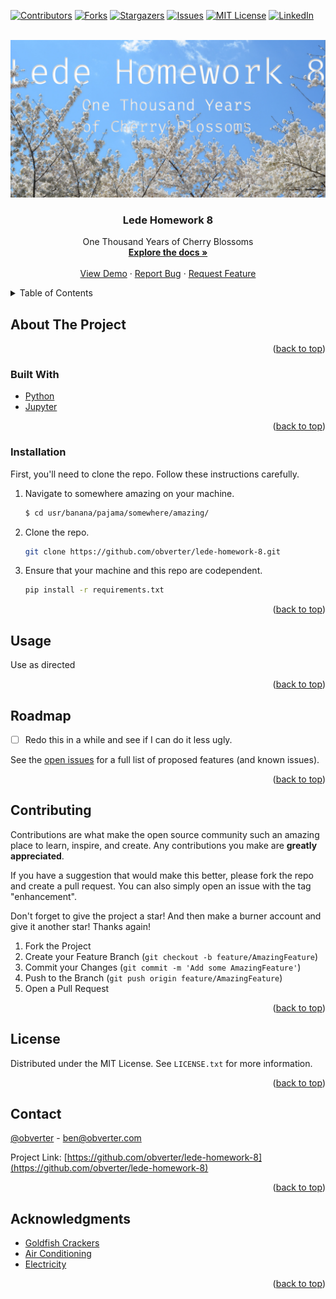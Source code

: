 <div id="top"></div>
<!--
*** Thanks for checking out the Best-README-Template. If you have a suggestion
*** that would make this better, please fork the repo and create a pull request
*** or simply open an issue with the tag "enhancement".
*** Don't forget to give the project a star!
*** Thanks again! Now go create something AMAZING! :D
-->



<!-- PROJECT SHIELDS -->
<!--
*** I'm using markdown "reference style" links for readability.
*** Reference links are enclosed in brackets [ ] instead of parentheses ( ).
*** See the bottom of this document for the declaration of the reference variables
*** for contributors-url, forks-url, etc. This is an optional, concise syntax you may use.
*** https://www.markdownguide.org/basic-syntax/#reference-style-links
-->
[![Contributors][contributors-shield]][contributors-url]
[![Forks][forks-shield]][forks-url]
[![Stargazers][stars-shield]][stars-url]
[![Issues][issues-shield]][issues-url]
[![MIT License][license-shield]][license-url]
[![LinkedIn][linkedin-shield]][linkedin-url]



<!-- PROJECT LOGO -->
<br />
<div align="center">
  <a href="https://github.com/obverter/lede-homework-8">
    <img src="images/banner.png">
  </a>

<h3 align="center">Lede Homework 8</h3>

  <p align="center">
    One Thousand Years of Cherry Blossoms
    <br />
    <a href="https://github.com/obverter/lede-homework-8"><strong>Explore the docs »</strong></a>
    <br />
    <br />
    <a href="https://github.com/obverter/lede-homework-8">View Demo</a>
    ·
    <a href="https://github.com/obverter/lede-homework-8/issues">Report Bug</a>
    ·
    <a href="https://github.com/obverter/lede-homework-8/issues">Request Feature</a>
  </p>
</div>



<!-- TABLE OF CONTENTS -->
<details>
  <summary>Table of Contents</summary>
  <ol>
    <li>
      <a href="#about-the-project">About The Project</a>
      <ul>
        <li><a href="#built-with">Built With</a></li>
      </ul>
    </li>
    <li>
      <a href="#getting-started">Getting Started</a>
      <ul>
        <li><a href="#prerequisites">Prerequisites</a></li>
        <li><a href="#installation">Installation</a></li>
      </ul>
    </li>
    <li><a href="#usage">Usage</a></li>
    <li><a href="#roadmap">Roadmap</a></li>
    <li><a href="#contributing">Contributing</a></li>
    <li><a href="#license">License</a></li>
    <li><a href="#contact">Contact</a></li>
    <li><a href="#acknowledgments">Acknowledgments</a></li>
  </ol>
</details>



<!-- ABOUT THE PROJECT -->
## About The Project
<!--
[![Product Name Screen Shot][product-screenshot]](https://example.com) -->

<!-- Here's a blank template to get started: To avoid retyping too much info. Do a search and replace with your text editor for the following: `obverter`, `lede-homework-8`, `obverter`, `BenTylerElliott`, `obverter.com`, `ben`, `Lede Homework 8`, `One Thousand Years of Cherry Blossoms` -->

<p align="right">(<a href="#top">back to top</a>)</p>



### Built With

<!-- * [Next.js](https://nextjs.org/)
* [React.js](https://reactjs.org/)
* [Vue.js](https://vuejs.org/)
* [Angular](https://angular.io/)
* [Svelte](https://svelte.dev/)
* [Laravel](https://laravel.com)
* [Bootstrap](https://getbootstrap.com)
* [JQuery](https://jquery.com) -->
* [Python](https://python.org)
* [Jupyter](https://jupyter.org)

<p align="right">(<a href="#top">back to top</a>)</p>



<!-- GETTING STARTED -->
<!-- ## Getting Started

This is an example of how you may give instructions on setting up your project locally.
To get a local copy up and running follow these simple example steps. -->
### Installation

First, you'll need to clone the repo. Follow these instructions carefully.
<!-- 1. Get a free API Key at [https://example.com](https://example.com) -->
1. Navigate to somewhere amazing on your machine.
    ```sh
    $ cd usr/banana/pajama/somewhere/amazing/
    ```
2. Clone the repo.
   ```sh
   git clone https://github.com/obverter/lede-homework-8.git
   ```
3. Ensure that your machine and this repo are codependent.
   ```sh
   pip install -r requirements.txt
   ```
<!-- 4. Enter your API in `config.js`
   ```js
   const API_KEY = 'ENTER YOUR API';
   ```-->

<!-- ### Prerequisites

First, you'll need to make sure that your machine and this repo are codependent.
* pip
  ```sh
  pip install -r requirements.txt
  ``` -->


<p align="right">(<a href="#top">back to top</a>)</p>



<!-- USAGE EXAMPLES -->
## Usage

Use as directed

<!-- Use this space to show useful examples of how a project can be used. Additional screenshots, code examples and demos work well in this space. You may also link to more resources. -->

<!-- _For more examples, please refer to the [Documentation](https://example.com)_ -->

<p align="right">(<a href="#top">back to top</a>)</p>



<!-- ROADMAP -->
## Roadmap

- [ ] Redo this in a while and see if I can do it less ugly.


See the [open issues](https://github.com/obverter/lede-homework-8/issues) for a full list of proposed features (and known issues).

<p align="right">(<a href="#top">back to top</a>)</p>



<!-- CONTRIBUTING -->
## Contributing

Contributions are what make the open source community such an amazing place to learn, inspire, and create. Any contributions you make are **greatly appreciated**.

If you have a suggestion that would make this better, please fork the repo and create a pull request. You can also simply open an issue with the tag "enhancement".

Don't forget to give the project a star! And then make a burner account and give it another star! Thanks again!

1. Fork the Project
2. Create your Feature Branch (`git checkout -b feature/AmazingFeature`)
3. Commit your Changes (`git commit -m 'Add some AmazingFeature'`)
4. Push to the Branch (`git push origin feature/AmazingFeature`)
5. Open a Pull Request

<p align="right">(<a href="#top">back to top</a>)</p>



<!-- LICENSE -->
## License

Distributed under the MIT License. See `LICENSE.txt` for more information.

<p align="right">(<a href="#top">back to top</a>)</p>



<!-- CONTACT -->
## Contact

[@obverter](https://twitter.com/obverter) - ben@obverter.com

Project Link: [https://github.com/obverter/lede-homework-8](https://github.com/obverter/lede-homework-8)

<p align="right">(<a href="#top">back to top</a>)</p>



<!-- ACKNOWLEDGMENTS -->
## Acknowledgments

* [Goldfish Crackers](https://en.wikipedia.org/wiki/Goldfish_(cracker))
* [Air Conditioning](https://en.wikipedia.org/wiki/Air_conditioning)
* [Electricity](https://en.wikipedia.org/wiki/Electricity)

<p align="right">(<a href="#top">back to top</a>)</p>



<!-- MARKDOWN LINKS & IMAGES -->
<!-- https://www.markdownguide.org/basic-syntax/#reference-style-links -->
[contributors-shield]: https://img.shields.io/github/contributors/obverter/lede-homework-8.svg?style=for-the-badge
[contributors-url]: https://github.com/obverter/lede-homework-8/graphs/contributors
[forks-shield]: https://img.shields.io/github/forks/obverter/lede-homework-8.svg?style=for-the-badge
[forks-url]: https://github.com/obverter/lede-homework-8/network/members
[stars-shield]: https://img.shields.io/github/stars/obverter/lede-homework-8.svg?style=for-the-badge
[stars-url]: https://github.com/obverter/lede-homework-8/stargazers
[issues-shield]: https://img.shields.io/github/issues/obverter/lede-homework-8.svg?style=for-the-badge
[issues-url]: https://github.com/obverter/lede-homework-8/issues
[license-shield]: https://img.shields.io/github/license/obverter/lede-homework-8.svg?style=for-the-badge
[license-url]: https://github.com/obverter/lede-homework-8/blob/master/LICENSE.txt
[linkedin-shield]: https://img.shields.io/badge/-LinkedIn-black.svg?style=for-the-badge&logo=linkedin&colorB=555
[linkedin-url]: https://linkedin.com/in/BenTylerElliott
